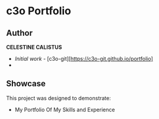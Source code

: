 # c3o Portfolio 


## Author

**CELESTINE CALISTUS** 
* *Initial work* - [c3o-git][https://c3o-git.github.io/portfolio]
* 

## Showcase

This project was designed to demonstrate:

* My Portfolio Of My Skills and Experience 
  
